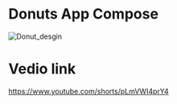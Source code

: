 # Donuts App Compose

![Donut_desgin](https://github.com/TarekIdrees/Donuts-App/assets/58395863/0ca02c61-6e70-41f6-90e1-c75263eb71b8)


# Vedio link 
https://www.youtube.com/shorts/pLmVWI4prY4
